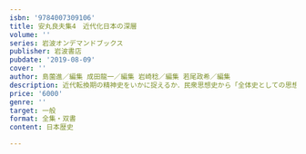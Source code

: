 ```yaml
---
isbn: '9784007309106'
title: 安丸良夫集4　近代化日本の深層
volume: ''
series: 岩波オンデマンドブックス
publisher: 岩波書店
pubdate: '2019-08-09'
cover: ''
author: 島薗進／編集 成田龍一／編集 岩崎稔／編集 若尾政希／編集
description: 近代転換期の精神史をいかに捉えるか．民衆思想史から「全体史としての思想史」へと展開する思索の軌跡．
price: '6000'
genre: ''
target: 一般
format: 全集・双書
content: 日本歴史

---
```

